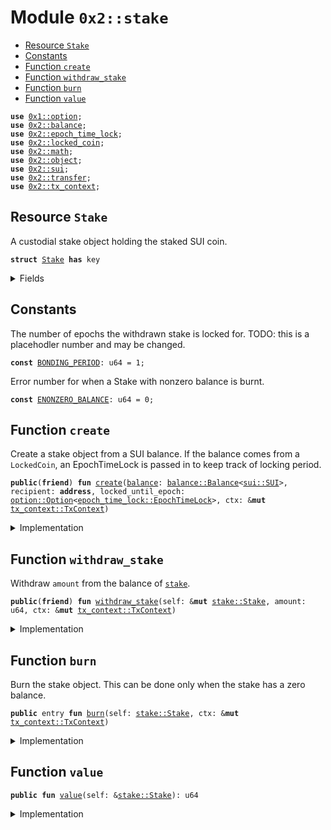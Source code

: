 
<a name="0x2_stake"></a>

# Module `0x2::stake`



-  [Resource `Stake`](#0x2_stake_Stake)
-  [Constants](#@Constants_0)
-  [Function `create`](#0x2_stake_create)
-  [Function `withdraw_stake`](#0x2_stake_withdraw_stake)
-  [Function `burn`](#0x2_stake_burn)
-  [Function `value`](#0x2_stake_value)


<pre><code><b>use</b> <a href="">0x1::option</a>;
<b>use</b> <a href="balance.md#0x2_balance">0x2::balance</a>;
<b>use</b> <a href="epoch_time_lock.md#0x2_epoch_time_lock">0x2::epoch_time_lock</a>;
<b>use</b> <a href="locked_coin.md#0x2_locked_coin">0x2::locked_coin</a>;
<b>use</b> <a href="math.md#0x2_math">0x2::math</a>;
<b>use</b> <a href="object.md#0x2_object">0x2::object</a>;
<b>use</b> <a href="sui.md#0x2_sui">0x2::sui</a>;
<b>use</b> <a href="transfer.md#0x2_transfer">0x2::transfer</a>;
<b>use</b> <a href="tx_context.md#0x2_tx_context">0x2::tx_context</a>;
</code></pre>



<a name="0x2_stake_Stake"></a>

## Resource `Stake`

A custodial stake object holding the staked SUI coin.


<pre><code><b>struct</b> <a href="stake.md#0x2_stake_Stake">Stake</a> <b>has</b> key
</code></pre>



<details>
<summary>Fields</summary>


<dl>
<dt>
<code>id: <a href="object.md#0x2_object_UID">object::UID</a></code>
</dt>
<dd>

</dd>
<dt>
<code><a href="balance.md#0x2_balance">balance</a>: <a href="balance.md#0x2_balance_Balance">balance::Balance</a>&lt;<a href="sui.md#0x2_sui_SUI">sui::SUI</a>&gt;</code>
</dt>
<dd>
 The staked SUI tokens.
</dd>
<dt>
<code>locked_until_epoch: <a href="_Option">option::Option</a>&lt;<a href="epoch_time_lock.md#0x2_epoch_time_lock_EpochTimeLock">epoch_time_lock::EpochTimeLock</a>&gt;</code>
</dt>
<dd>
 The epoch until which the staked coin is locked. If the stake
 comes from a Coin<SUI>, this field is None. If it comes from a LockedCoin<SUI>, this
 field will record the original lock expiration epoch, to be used when unstaking.
</dd>
</dl>


</details>

<a name="@Constants_0"></a>

## Constants


<a name="0x2_stake_BONDING_PERIOD"></a>

The number of epochs the withdrawn stake is locked for.
TODO: this is a placehodler number and may be changed.


<pre><code><b>const</b> <a href="stake.md#0x2_stake_BONDING_PERIOD">BONDING_PERIOD</a>: u64 = 1;
</code></pre>



<a name="0x2_stake_ENONZERO_BALANCE"></a>

Error number for when a Stake with nonzero balance is burnt.


<pre><code><b>const</b> <a href="stake.md#0x2_stake_ENONZERO_BALANCE">ENONZERO_BALANCE</a>: u64 = 0;
</code></pre>



<a name="0x2_stake_create"></a>

## Function `create`

Create a stake object from a SUI balance. If the balance comes from a
<code>LockedCoin</code>, an EpochTimeLock is passed in to keep track of locking period.


<pre><code><b>public</b>(<b>friend</b>) <b>fun</b> <a href="stake.md#0x2_stake_create">create</a>(<a href="balance.md#0x2_balance">balance</a>: <a href="balance.md#0x2_balance_Balance">balance::Balance</a>&lt;<a href="sui.md#0x2_sui_SUI">sui::SUI</a>&gt;, recipient: <b>address</b>, locked_until_epoch: <a href="_Option">option::Option</a>&lt;<a href="epoch_time_lock.md#0x2_epoch_time_lock_EpochTimeLock">epoch_time_lock::EpochTimeLock</a>&gt;, ctx: &<b>mut</b> <a href="tx_context.md#0x2_tx_context_TxContext">tx_context::TxContext</a>)
</code></pre>



<details>
<summary>Implementation</summary>


<pre><code><b>public</b>(<b>friend</b>) <b>fun</b> <a href="stake.md#0x2_stake_create">create</a>(
    <a href="balance.md#0x2_balance">balance</a>: Balance&lt;SUI&gt;,
    recipient: <b>address</b>,
    locked_until_epoch: Option&lt;EpochTimeLock&gt;,
    ctx: &<b>mut</b> TxContext,
) {
    <b>let</b> <a href="stake.md#0x2_stake">stake</a> = <a href="stake.md#0x2_stake_Stake">Stake</a> {
        id: <a href="object.md#0x2_object_new">object::new</a>(ctx),
        <a href="balance.md#0x2_balance">balance</a>,
        locked_until_epoch,
    };
    <a href="transfer.md#0x2_transfer_transfer">transfer::transfer</a>(<a href="stake.md#0x2_stake">stake</a>, recipient)
}
</code></pre>



</details>

<a name="0x2_stake_withdraw_stake"></a>

## Function `withdraw_stake`

Withdraw <code>amount</code> from the balance of <code><a href="stake.md#0x2_stake">stake</a></code>.


<pre><code><b>public</b>(<b>friend</b>) <b>fun</b> <a href="stake.md#0x2_stake_withdraw_stake">withdraw_stake</a>(self: &<b>mut</b> <a href="stake.md#0x2_stake_Stake">stake::Stake</a>, amount: u64, ctx: &<b>mut</b> <a href="tx_context.md#0x2_tx_context_TxContext">tx_context::TxContext</a>)
</code></pre>



<details>
<summary>Implementation</summary>


<pre><code><b>public</b>(<b>friend</b>) <b>fun</b> <a href="stake.md#0x2_stake_withdraw_stake">withdraw_stake</a>(
    self: &<b>mut</b> <a href="stake.md#0x2_stake_Stake">Stake</a>,
    amount: u64,
    ctx: &<b>mut</b> TxContext,
) {
    <b>let</b> sender = <a href="tx_context.md#0x2_tx_context_sender">tx_context::sender</a>(ctx);
    <b>let</b> unlock_epoch = <a href="tx_context.md#0x2_tx_context_epoch">tx_context::epoch</a>(ctx) + <a href="stake.md#0x2_stake_BONDING_PERIOD">BONDING_PERIOD</a>;
    <b>let</b> <a href="balance.md#0x2_balance">balance</a> = <a href="balance.md#0x2_balance_split">balance::split</a>(&<b>mut</b> self.<a href="balance.md#0x2_balance">balance</a>, amount);

    <b>if</b> (<a href="_is_none">option::is_none</a>(&self.locked_until_epoch)) {
        // If the <a href="stake.md#0x2_stake">stake</a> didn't come from a locked <a href="coin.md#0x2_coin">coin</a>, we give back the <a href="stake.md#0x2_stake">stake</a> and
        // lock the <a href="coin.md#0x2_coin">coin</a> for `<a href="stake.md#0x2_stake_BONDING_PERIOD">BONDING_PERIOD</a>`.
        <a href="locked_coin.md#0x2_locked_coin_new_from_balance">locked_coin::new_from_balance</a>(<a href="balance.md#0x2_balance">balance</a>, <a href="epoch_time_lock.md#0x2_epoch_time_lock_new">epoch_time_lock::new</a>(unlock_epoch, ctx), sender, ctx);
    } <b>else</b> {
        // If the <a href="stake.md#0x2_stake">stake</a> did come from a locked <a href="coin.md#0x2_coin">coin</a>, we lock the <a href="coin.md#0x2_coin">coin</a> for
        // max(<a href="stake.md#0x2_stake_BONDING_PERIOD">BONDING_PERIOD</a>, remaining_lock_time).
        <b>let</b> original_unlock_epoch = <a href="epoch_time_lock.md#0x2_epoch_time_lock_epoch">epoch_time_lock::epoch</a>(<a href="_borrow">option::borrow</a>(&self.locked_until_epoch));
        <b>let</b> unlock_epoch = <a href="math.md#0x2_math_max">math::max</a>(original_unlock_epoch, unlock_epoch);
        <a href="locked_coin.md#0x2_locked_coin_new_from_balance">locked_coin::new_from_balance</a>(<a href="balance.md#0x2_balance">balance</a>, <a href="epoch_time_lock.md#0x2_epoch_time_lock_new">epoch_time_lock::new</a>(unlock_epoch, ctx), sender, ctx);
    };
}
</code></pre>



</details>

<a name="0x2_stake_burn"></a>

## Function `burn`

Burn the stake object. This can be done only when the stake has a zero balance.


<pre><code><b>public</b> entry <b>fun</b> <a href="stake.md#0x2_stake_burn">burn</a>(self: <a href="stake.md#0x2_stake_Stake">stake::Stake</a>, ctx: &<b>mut</b> <a href="tx_context.md#0x2_tx_context_TxContext">tx_context::TxContext</a>)
</code></pre>



<details>
<summary>Implementation</summary>


<pre><code><b>public</b> entry <b>fun</b> <a href="stake.md#0x2_stake_burn">burn</a>(self: <a href="stake.md#0x2_stake_Stake">Stake</a>, ctx: &<b>mut</b> TxContext) {
    <b>let</b> <a href="stake.md#0x2_stake_Stake">Stake</a> { id, <a href="balance.md#0x2_balance">balance</a>, locked_until_epoch } = self;
    <a href="object.md#0x2_object_delete">object::delete</a>(id);
    <a href="balance.md#0x2_balance_destroy_zero">balance::destroy_zero</a>(<a href="balance.md#0x2_balance">balance</a>);
    <b>if</b> (<a href="_is_some">option::is_some</a>(&locked_until_epoch)) {
        <a href="epoch_time_lock.md#0x2_epoch_time_lock_destroy">epoch_time_lock::destroy</a>(<a href="_extract">option::extract</a>(&<b>mut</b> locked_until_epoch), ctx);
    };
    <a href="_destroy_none">option::destroy_none</a>(locked_until_epoch);
}
</code></pre>



</details>

<a name="0x2_stake_value"></a>

## Function `value`



<pre><code><b>public</b> <b>fun</b> <a href="stake.md#0x2_stake_value">value</a>(self: &<a href="stake.md#0x2_stake_Stake">stake::Stake</a>): u64
</code></pre>



<details>
<summary>Implementation</summary>


<pre><code><b>public</b> <b>fun</b> <a href="stake.md#0x2_stake_value">value</a>(self: &<a href="stake.md#0x2_stake_Stake">Stake</a>): u64 {
    <a href="balance.md#0x2_balance_value">balance::value</a>(&self.<a href="balance.md#0x2_balance">balance</a>)
}
</code></pre>



</details>
